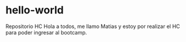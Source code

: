 # hello-world
Repositorio HC
Hola a todos, me llamo Matias y estoy por realizar el HC para poder ingresar al bootcamp.
